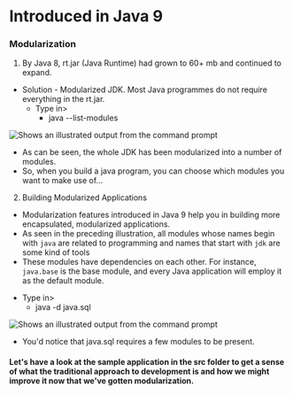 # Introduced in Java 9

### Modularization

1. By Java 8, rt.jar (Java Runtime) had grown to 60+ mb and continued to expand.
* Solution - Modularized JDK. Most Java programmes do not require everything in the rt.jar.
    - Type in>
        - java --list-modules

![Shows an illustrated output from the command prompt](/assets/images/modularization.PNG)

* As can be seen, the whole JDK has been modularized into a number of modules.
* So, when you build a java program, you can choose which modules you want to make use of...

2. Building Modularized Applications

* Modularization features introduced in Java 9 help you in building more encapsulated, modularized applications.
* As seen in the preceding illustration, all modules whose names begin with `java` are related to programming and names that start with `jdk` are some kind of tools
* These modules have dependencies on each other. For instance, `java.base` is the base module, and every Java application will employ it as the default module.
- Type in>
    - java -d java.sql

![Shows an illustrated output from the command prompt](/assets/images/modularization-2.PNG)

- You'd notice that java.sql requires a few modules to be present.

#### Let's have a look at the sample application in the src folder to get a sense of what the traditional approach to development is and how we might improve it now that we've gotten modularization.
